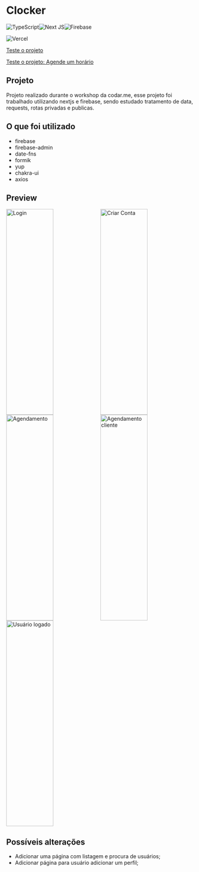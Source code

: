 # Clocker
![TypeScript](https://img.shields.io/badge/typescript-%23007ACC.svg?style=for-the-badge&logo=typescript&logoColor=white)![Next JS](https://img.shields.io/badge/Next-black?style=for-the-badge&logo=next.js&logoColor=white)![Firebase](https://img.shields.io/badge/firebase-%23039BE5.svg?style=for-the-badge&logo=firebase)

![Vercel](https://img.shields.io/badge/vercel-%23000000.svg?style=for-the-badge&logo=vercel&logoColor=white)

[Teste o projeto](https://agenda-trabalho.vercel.app/login)

[Teste o projeto: Agende um horário](agenda-trabalho.vercel.app/Venturadev)

## Projeto

Projeto realizado durante o workshop da codar.me, esse projeto foi trabalhado utilizando nextjs e firebase, sendo estudado tratamento de data, requests, rotas privadas e publicas.

## O que foi utilizado

- firebase
- firebase-admin
- date-fns
- formik
- yup
- chakra-ui
- axios

## Preview
<img alt="Login" src="https://user-images.githubusercontent.com/54460658/132593149-0f731485-8ffa-4fb2-8947-ebb3c21fd980.png" data-canonical-src="https://user-images.githubusercontent.com/54460658/132593149-0f731485-8ffa-4fb2-8947-ebb3c21fd980.png" width="50%" height="550px"/><img alt="Criar Conta" src="https://user-images.githubusercontent.com/54460658/132593244-edc2e6d2-a76b-4976-bcbd-701d3d183568.png" data-canonical-src="https://user-images.githubusercontent.com/54460658/132593244-edc2e6d2-a76b-4976-bcbd-701d3d183568.png" width="50%" height="550px" /><img alt="Agendamento" src="https://user-images.githubusercontent.com/54460658/132593369-89e49640-adf0-431c-a045-e6548ccd2c6d.png" data-canonical-src="https://user-images.githubusercontent.com/54460658/132593369-89e49640-adf0-431c-a045-e6548ccd2c6d.png" width="50%" height="550px" /><img alt="Agendamento cliente" src="https://user-images.githubusercontent.com/54460658/132593481-a00ab31e-af8b-408d-851f-16a1c31fe59c.png" data-canonical-src="https://user-images.githubusercontent.com/54460658/132593481-a00ab31e-af8b-408d-851f-16a1c31fe59c.png" width="50%" height="550px" /><img alt="Usuário logado" src="https://user-images.githubusercontent.com/54460658/132593656-5d4a708f-adfc-401a-840f-81920cab3dcf.png" data-canonical-src="https://user-images.githubusercontent.com/54460658/132593656-5d4a708f-adfc-401a-840f-81920cab3dcf.png" width="50%" height="550px" />

## Possíveis alterações
- Adicionar uma página com listagem e procura de usuários;
- Adicionar página para usuário adicionar um perfil;
